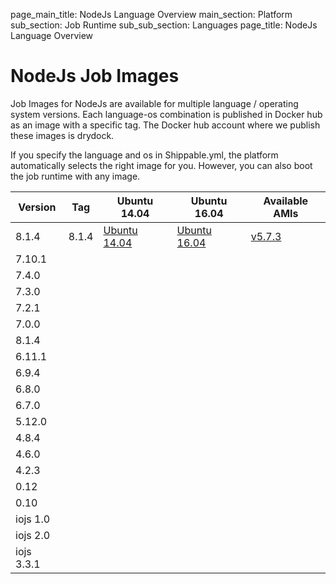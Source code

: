 page_main_title: NodeJs Language Overview
main_section: Platform
sub_section: Job Runtime
sub_sub_section: Languages
page_title: NodeJs Language Overview

# NodeJs Job Images

Job Images for NodeJs are available for multiple language / operating system versions. Each language-os combination
is published in Docker hub as an image with a specific tag. The Docker hub account where we publish these images is drydock.

If you specify the language and os in Shippable.yml, the platform automatically selects the right image for you. However,
you can also boot the job runtime with any image.


| Version  |  Tag    | Ubuntu 14.04 | Ubuntu 16.04 | Available AMIs|  
|----------|---------|-----------|-----------|---------------|
|8.1.4  |   8.1.4      |  [Ubuntu 14.04](https://hub.docker.com/r/drydock/u14nodall/tags/) |  [Ubuntu 16.04](https://hub.docker.com/r/drydock/u16nodall/tags/)         |   [v5.7.3](/platform/machine-image-v573)            |
|7.10.1 |         |           |           |               |
|7.4.0  |         |           |           |               |
|7.3.0       |         |           |           |               |
|7.2.1       |         |           |           |               |
|7.0.0         |         |           |           |               |
|8.1.4        |         |           |           |               |
|6.11.1        |         |           |           |               |
|6.9.4          |         |           |           |               |
|6.8.0          |         |           |           |               |
|6.7.0          |         |           |           |               |
|5.12.0          |         |           |           |               |
|4.8.4        |         |           |           |               |
|4.6.0          |         |           |           |               |
|4.2.3          |         |           |           |               |
|0.12          |         |           |           |               |
|0.10          |         |           |           |               |
|iojs 1.0  |         |           |           |               |
|iojs 2.0  |         |           |           |               |
|iojs 3.3.1  |         |           |           |               |
